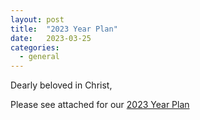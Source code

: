```yaml
---
layout: post
title:  "2023 Year Plan"
date:   2023-03-25
categories: 
  - general
---
```


Dearly beloved in Christ,

Please see attached for our [2023 Year Plan](https://ebenezermarthomachurch.org/assets/YearPlan/YP2023.pdf)

